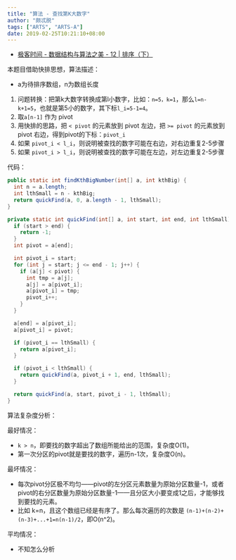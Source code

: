 ```yaml
---
title: "算法 - 查找第K大数字"
author: "颇忒脱"
tags: ["ARTS", "ARTS-A"]
date: 2019-02-25T10:21:10+08:00
---
```


<!--more-->

* [极客时间 - 数据结构与算法之美 - 12 | 排序（下）][1]


本题目借助快排思想，算法描述：

* a为待排序数组，n为数组长度

1. 问题转换：把第k大数字转换成第l小数字，比如：`n=5，k=1`，那么`l=n-k+1=5`，也就是第5小的数字，其下标`l_i=5-1=4`。
1. 取`a[n-1]` 作为 pivot
1. 用快排的思路，把 `< pivot` 的元素放到 pivot 左边，把 `>= pivot` 的元素放到 pivot 右边，得到pivot的下标：`pivot_i`
1. 如果 `pivot_i < l_i`，则说明被查找的数字可能在右边，对右边重复2-5步骤
1. 如果 `pivot_i > l_i`，则说明被查找的数字可能在左边，对左边重复2-5步骤

代码：

```java
public static int findKthBigNumber(int[] a, int kthBig) {
  int n = a.length;
  int lthSmall = n - kthBig;
  return quickFind(a, 0, a.length - 1, lthSmall);
}

private static int quickFind(int[] a, int start, int end, int lthSmall) {
  if (start > end) {
    return -1;
  }
  int pivot = a[end];

  int pivot_i = start;
  for (int j = start; j <= end - 1; j++) {
    if (a[j] < pivot) {
      int tmp = a[j];
      a[j] = a[pivot_i];
      a[pivot_i] = tmp;
      pivot_i++;
    }
  }

  a[end] = a[pivot_i];
  a[pivot_i] = pivot;

  if (pivot_i == lthSmall) {
    return a[pivot_i];
  }

  if (pivot_i < lthSmall) {
    return quickFind(a, pivot_i + 1, end, lthSmall);
  }

  return quickFind(a, start, pivot_i - 1, lthSmall);
}
```

算法复杂度分析：

最好情况：

* `k > n`，即要找的数字超出了数组所能给出的范围，复杂度O(1)。
* 第一次分区的pivot就是要找的数字，遍历n-1次，复杂度O(n)。

最坏情况：

* 每次pivot分区极不均匀——pivot的左分区元素数量为原始分区数量-1，或者pivot的右分区数量为原始分区数量-1——且分区大小要变成1之后，才能够找到要找的元素。
* 比如 k=n，且这个数组已经是有序了。那么每次遍历的次数是 `(n-1)+(n-2)+(n-3)+...+1=n(n-1)/2`，即O(n^2)。

平均情况：

* 不知怎么分析

[1]: https://time.geekbang.org/column/article/41913
[merge-sort]: ../11-merge-sort